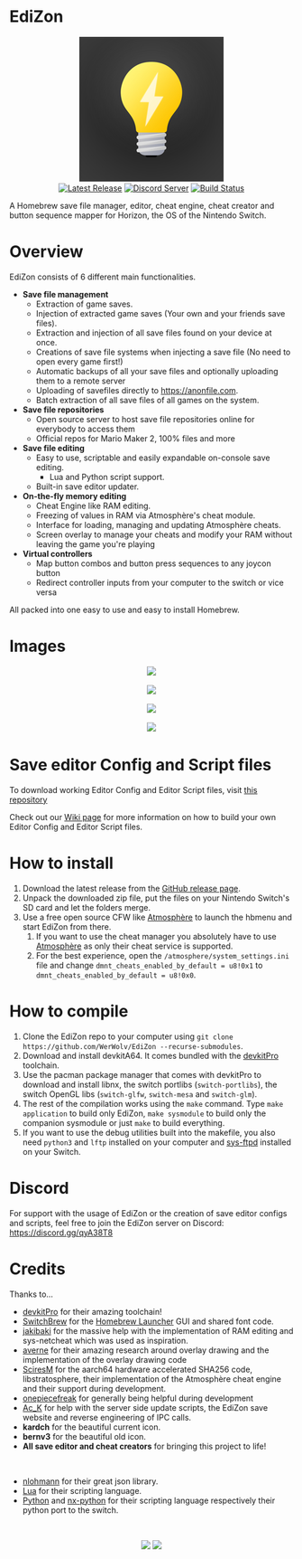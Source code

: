 # EdiZon
  <p align="center"><img src="https://raw.githubusercontent.com/WerWolv/EdiZon/master/icon.jpg"><br />
      <a href="https://github.com/WerWolv/EdiZon/releases/latest"><img src="https://img.shields.io/github/downloads/WerWolv/EdiZon/total.svg" alt="Latest Release" /></a>
    <a href="https://discord.gg/qyA38T8"><img src="https://discordapp.com/api/guilds/465980502206054400/embed.png" alt="Discord Server" /></a>
    <a href="https://travis-ci.com/WerWolv/EdiZon"><img src="https://travis-ci.com/WerWolv/EdiZon.svg?branch=master" alt="Build Status" /></a>
  </p>

A Homebrew save file manager, editor, cheat engine, cheat creator and button sequence mapper for Horizon, the OS of the Nintendo Switch.

# Overview
  EdiZon consists of 6 different main functionalities.
  - **Save file management**
    - Extraction of game saves.
    - Injection of extracted game saves (Your own and your friends save files).
    - Extraction and injection of all save files found on your device at once.
    - Creations of save file systems when injecting a save file (No need to open every game first!)
    - Automatic backups of all your save files and optionally uploading them to a remote server
    - Uploading of savefiles directly to https://anonfile.com.
    - Batch extraction of all save files of all games on the system.
  - **Save file repositories**
    - Open source server to host save file repositories online for everybody to access them
    - Official repos for Mario Maker 2, 100% files and more
  - **Save file editing**
    - Easy to use, scriptable and easily expandable on-console save editing.
      - Lua and Python script support.
    - Built-in save editor updater.
  - **On-the-fly memory editing**
    - Cheat Engine like RAM editing.
    - Freezing of values in RAM via Atmosphère's cheat module.
    - Interface for loading, managing and updating Atmosphère cheats.
    - Screen overlay to manage your cheats and modify your RAM without leaving the game you're playing
  - **Virtual controllers**
    - Map button combos and button press sequences to any joycon button
    - Redirect controller inputs from your computer to the switch or vice versa

  All packed into one easy to use and easy to install Homebrew.

# Images
  <p align="center"><img src="https://raw.githubusercontent.com/WerWolv/EdiZon/master/assets/main_menu.jpg"></p>
  <p align="center"><img src="https://raw.githubusercontent.com/WerWolv/EdiZon/master/assets/save_editor_1.jpg"></p>
  <p align="center"><img src="https://raw.githubusercontent.com/WerWolv/EdiZon/master/assets/save_editor_2.jpg"></p>
  <p align="center"><img src="https://raw.githubusercontent.com/WerWolv/EdiZon/master/assets/ram_editor.jpg"></p>

# Save editor Config and Script files

  To download working Editor Config and Editor Script files, visit [this repository](https://github.com/WerWolv/EdiZon_ConfigsAndScripts/tree/master)

  Check out our [Wiki page](https://github.com/WerWolv/EdiZon/wiki) for more information on how to build your own Editor Config and Editor Script files.

# How to install

  1. Download the latest release from the [GitHub release page](https://github.com/WerWolv/EdiZon/releases/latest).
  2. Unpack the downloaded zip file, put the files on your Nintendo Switch's SD card and let the folders merge.
  3. Use a free open source CFW like [Atmosphère](https://github.com/Atmosphere-NX/Atmosphere) to launch the hbmenu and start EdiZon from there.
     1. If you want to use the cheat manager you absolutely have to use [Atmosphère](https://github.com/Atmosphere-NX/Atmosphere) as only their cheat service is supported.
     2. For the best experience, open the `/atmosphere/system_settings.ini` file and change `dmnt_cheats_enabled_by_default = u8!0x1` to `dmnt_cheats_enabled_by_default = u8!0x0`.


# How to compile

  1. Clone the EdiZon repo to your computer using `git clone https://github.com/WerWolv/EdiZon --recurse-submodules`.
  2. Download and install devkitA64. It comes bundled with the [devkitPro](https://devkitpro.org) toolchain.
  3. Use the pacman package manager that comes with devkitPro to download and install libnx, the switch portlibs (`switch-portlibs`), the switch OpenGL libs (`switch-glfw`, `switch-mesa` and `switch-glm`).
  4. The rest of the compilation works using the `make` command. Type `make application` to build only EdiZon, `make sysmodule` to build only the companion sysmodule or just `make` to build everything.
  5. If you want to use the debug utilities built into the makefile, you also need `python3` and `lftp` installed on your computer and [sys-ftpd](https://github.com/jakibaki/sys-ftpd) installed on your Switch.

# Discord

  For support with the usage of EdiZon or the creation of save editor configs and scripts, feel free to join the EdiZon server on Discord: https://discord.gg/qyA38T8

# Credits

  Thanks to...

  - [devkitPro](https://devkitpro.org) for their amazing toolchain!
  - [SwitchBrew](https://switchbrew.org/) for the [Homebrew Launcher](https://github.com/switchbrew/nx-hbmenu) GUI and shared font code.
  - [jakibaki](https://github.com/jakibaki) for the massive help with the implementation of RAM editing and sys-netcheat which was used as inspiration.
  - [averne](https://github.com/averne) for their amazing research around overlay drawing and the implementation of the overlay drawing code
  - [SciresM](https://github.com/SciresM) for the aarch64 hardware accelerated SHA256 code, libstratosphere, their implementation of the Atmosphère cheat engine and their support during development.
  - [onepiecefreak](https://github.com/onepiecefreak3) for generally being helpful during development
  - [Ac_K](https://github.com/AcK77) for help with the server side update scripts, the EdiZon save website and reverse engineering of IPC calls.
  - **kardch** for the beautiful current icon.
  - **bernv3** for the beautiful old icon.
  - **All save editor and cheat creators** for bringing this project to life!

  <br>

  - [nlohmann](https://github.com/nlohmann) for their great json library.
  - [Lua](https://www.lua.org/) for their scripting language.
  - [Python](https://www.python.org/) and [nx-python](https://github.com/nx-python) for their scripting language respectively their python port to the switch.


  <br>
  <p align="center"><img src="https://www.lua.org/images/logo.gif">
  <img src="https://upload.wikimedia.org/wikipedia/commons/c/c3/Python-logo-notext.svg"><p>

